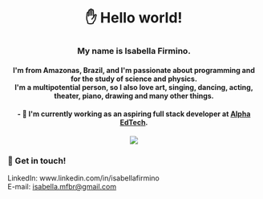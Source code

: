 # <p align="center"> ✋ Hello world! </p>




### <p align="center"> My name is Isabella Firmino. </p> 
#### <p align="center"> I'm from Amazonas, Brazil, and I'm  passionate about programming and for the study of science and physics. </br> I'm a multipotential person, so I also love art, singing, dancing, acting, theater, piano, drawing and many other things. </p>
#### <p align="center">- 🔭 I'm currently working as an aspiring full stack developer at <a href="https://sejaalphaedtech.org.br/">Alpha EdTech</a>. </p>



<p align="center">
   <img src="https://github-readme-stats.vercel.app/api?username=isobew&show_icons=true&theme=react" />
</p>

 
<h3> 💬 Get in touch! </h3>
LinkedIn: www.linkedin.com/in/isabellafirmino </br>
E-mail: <a href="mailto:isabella.mfbr@gmail.com">isabella.mfbr@gmail.com</a>

<!--
**isobew/isobew** is a ✨ _special_ ✨ repository because its `README.md` (this file) appears on your GitHub profile.

Here are some ideas to get you started:

- 🔭 I’m currently working on ...
- 🌱 I’m currently learning ...
- 👯 I’m looking to collaborate on ...
- 🤔 I’m looking for help with ...
- 💬 Ask me about ...
- 📫 How to reach me: ...
- 😄 Pronouns: ...
- ⚡ Fun fact: ...
-->
